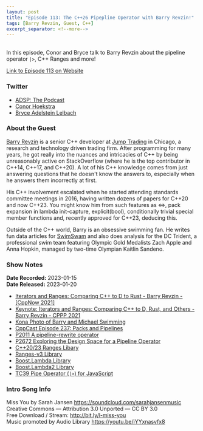 ```yaml
---
layout: post
title: "Episode 113: The C++26 Pipepline Operator with Barry Revzin!"
tags: [Barry Revzin, Guest, C++]
excerpt_separator: <!--more-->
---
```



<br>In this episode, Conor and Bryce talk to Barry Revzin about the pipeline operator `|>`, C++ Ranges and more!
 
<!--more-->

[Link to Episode 113 on Website](https://adspthepodcast.com/2023/01/20/Episode-113.html)

### Twitter
 
* [ADSP: The Podcast](https://twitter.com/adspthepodcast) 
* [Conor Hoekstra](https://twitter.com/code_report)
* [Bryce Adelstein Lelbach](https://twitter.com/blelbach)

### About the Guest

[Barry Revzin](https://twitter.com/BarryRevzin) is a senior C++ developer at [Jump Trading](https://www.jumptrading.com/) in Chicago, a research and technology driven trading firm. After programming for many years, he got really into the nuances and intricacies of C++ by being unreasonably active on StackOverflow (where he is the top contributor in C++14, C++17, and C++20). A lot of his C++ knowledge comes from just answering questions that he doesn't know the answers to, especially when he answers them incorrectly at first.

His C++ involvement escalated when he started attending standards committee meetings in 2016, having written dozens of papers for C++20 and now C++23. You might know him from such features as <=>, pack expansion in lambda init-capture, explicit(bool), conditionally trivial special member functions and, recently approved for C++23, deducing this.

Outside of the C++ world, Barry is an obsessive swimming fan. He writes fun data articles for [SwimSwam](https://swimswam.com/) and also does analysis for the DC Trident, a professional swim team featuring Olympic Gold Medalists Zach Apple and Anna Hopkin, managed by two-time Olympian Kaitlin Sandeno.

### Show Notes
 
**Date Recorded:** 2023-01-15 <br>
**Date Released:** 2023-01-20

* [Iterators and Ranges: Comparing C++ to D to Rust - Barry Revzin - [CppNow 2021]](https://www.youtube.com/watch?v=d3qY4dZ2r4w)
* [Keynote: Iterators and Ranges: Comparing C++ to D, Rust, and Others - Barry Revzin - CPPP 2021](https://www.youtube.com/watch?v=95uT0RhMGwA)
* [Kona Photo of Barry and Michael Swimming](https://twitter.com/BarryRevzin/status/1590773731953373184?s=20)
* [CppCast Episode 237: Packs and Pipelines](https://cppcast.com/barry-revzin-packs-pipelines/)
* [P2011 A pipeline-rewrite operator](https://www.open-std.org/jtc1/sc22/wg21/docs/papers/2020/p2011r0.html)
* [P2672 Exploring the Design Space for a Pipeline Operator](https://www.open-std.org/jtc1/sc22/wg21/docs/papers/2022/p2672r0.html)
* [C++20/23 Ranges Libary](https://en.cppreference.com/w/cpp/ranges)
* [Ranges-v3 Library](https://ericniebler.github.io/range-v3/)
* [Boost.Lambda Library](https://www.boost.org/doc/libs/1_81_0/doc/html/lambda.html)
* [Boost.Lambda2 Library](https://www.boost.org/doc/libs/master/libs/lambda2/doc/html/lambda2.html)
* [TC39 Pipe Operator \(`|>`\) for JavaScript](https://github.com/tc39/proposal-pipeline-operator/)

### Intro Song Info
 
Miss You by Sarah Jansen https://soundcloud.com/sarahjansenmusic<br>
Creative Commons — Attribution 3.0 Unported — CC BY 3.0<br>
Free Download / Stream: http://bit.ly/l-miss-you<br>
Music promoted by Audio Library https://youtu.be/iYYxnasvfx8<br>
